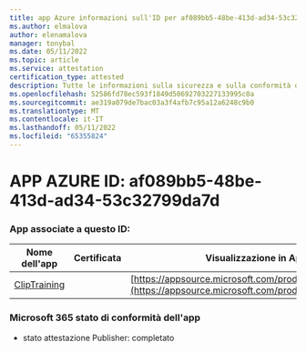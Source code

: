 ```yaml
---
title: app Azure informazioni sull'ID per af089bb5-48be-413d-ad34-53c32799da7d
ms.author: elmalova
author: elenamalova
manager: tonybal
ms.date: 05/11/2022
ms.topic: article
ms.service: attestation
certification_type: attested
description: Tutte le informazioni sulla sicurezza e sulla conformità disponibili per af089bb5-48be-413d-ad34-53c32799da7d.
ms.openlocfilehash: 52586fd78ec593f1849d50692703227133995c0a
ms.sourcegitcommit: ae319a079de7bac03a3f4afb7c95a12a6248c9b0
ms.translationtype: MT
ms.contentlocale: it-IT
ms.lasthandoff: 05/11/2022
ms.locfileid: "65355824"
---
```

# <a name="azure-app-id-af089bb5-48be-413d-ad34-53c32799da7d"></a>APP AZURE ID: af089bb5-48be-413d-ad34-53c32799da7d


### <a name="apps-associated-with-this-id"></a>App associate a questo ID:
| **Nome dell'app** | **Certificata** | **Visualizzazione in AppSource** |
|--------------|---------------|-----------------------|
| [ClipTraining](../forward/WA200001687.md) |  | [https://appsource.microsoft.com/product/office/WA200001687](https://appsource.microsoft.com/product/office/WA200001687) |

### <a name="microsoft-365-app-compliance-status"></a>Microsoft 365 stato di conformità dell'app
- stato attestazione Publisher: completato

